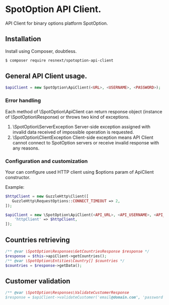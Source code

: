 # SpotOption API Client.
API Client for binary options platform SpotOption.

## Installation

Install using Composer, doubtless.

```sh
$ composer require resnext/spotoption-api-client
```

## General API Client usage.

```php
$apiClient = new SpotOption\ApiClient(<URL>, <USERNAME>, <PASSWORD>);
```

### Error handling

Each method of \SpotOption\ApiClient can return response object (instance of \SpotOption\Response) or
throws two kind of exceptions.

1. \SpotOption\ServerException Server-side exception assigned with invalid data received of impossible operation is requested.
2. \SpotOption\ClientException Client-side exception means API Client cannot connect to SpotOption servers or receive invalid 
response with any reasons.

### Configuration and customization
Your can configure used HTTP client using $options param of ApiClient constructor.

Example:
```php
$httpClient = new GuzzleHttp\Client([
   GuzzleHttp\RequestOptions::CONNECT_TIMEOUT => 2,
]);

$apiClient = new \SpotOption\ApiClient(<API_URL>, <API_USERNAME>, <API_PASSWORD>, [
    'httpClient' => $httpClient,
]);
```

## Countries retrieving

```php
/** @var \SpotOption\Responses\GetCountriesResponse $response */
$response = $this->apiClient->getCountries();
/** @var \SpotOption\Entities\Country[] $countries */
$countries = $response->getData();
```

## Customer validation

```php
/** @var \SpotOption\Responses\ValidateCustomerResponse
$response = $apiClient->validateCustomer('email@domain.com', 'password');
```